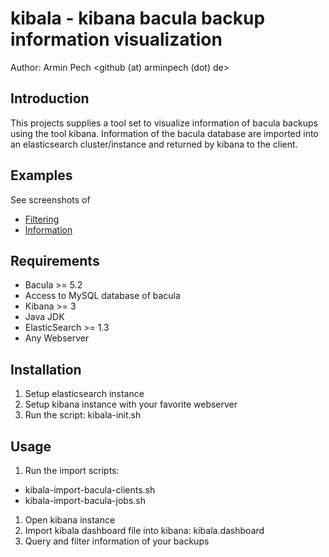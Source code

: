kibala - kibana bacula backup information visualization
=======================================================

Author: Armin Pech <github (at) arminpech (dot) de>

Introduction
------------
This projects supplies a tool set to visualize information of bacula backups
using the tool kibana.
Information of the bacula database are imported into an elasticsearch
cluster/instance and returned by kibana to the client.

Examples
--------
See screenshots of
* [Filtering](/doc/screenshots/kibala1.png)
* [Information](/doc/screenshots/kibala2.png)

Requirements
------------
* Bacula >= 5.2
* Access to MySQL database of bacula
* Kibana >= 3
* Java JDK
* ElasticSearch >= 1.3
* Any Webserver

Installation
------------
1. Setup elasticsearch instance
1. Setup kibana instance with your favorite webserver
1. Run the script: kibala-init.sh

Usage
-----
1. Run the import scripts:
*  kibala-import-bacula-clients.sh
*  kibala-import-bacula-jobs.sh
1. Open kibana instance
1. Import kibala dashboard file into kibana: kibala.dashboard
1. Query and filter information of your backups
